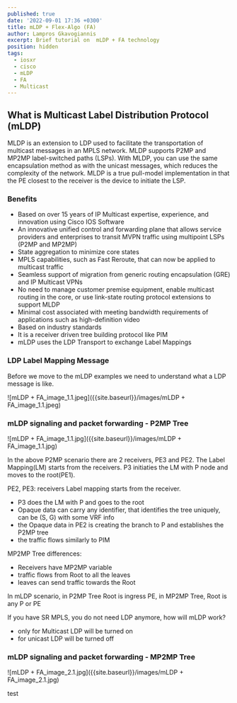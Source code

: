 ```yaml
---
published: true
date: '2022-09-01 17:36 +0300'
title: mLDP + Flex-Algo (FA)
author: Lampros Gkavogiannis
excerpt: Brief tutorial on  mLDP + FA technology
position: hidden
tags:
  - iosxr
  - cisco
  - mLDP
  - FA
  - Multicast
---
```

## What is Multicast Label Distribution Protocol (mLDP)

MLDP is an extension to LDP used to facilitate the transportation of multicast messages in an MPLS network. MLDP supports P2MP and MP2MP label-switched paths (LSPs). With MLDP, you can use the same encapsulation method as with the unicast messages, which reduces the complexity of the network. MLDP is a true pull-model implementation in that the PE closest to the receiver is the device to initiate the LSP.

### Benefits

- Based on over 15 years of IP Multicast expertise, experience, and innovation using Cisco IOS Software
- An innovative unified control and forwarding plane that allows service providers and enterprises to transit MVPN traffic using multipoint LSPs (P2MP and MP2MP)
- State aggregation to minimize core states
- MPLS capabilities, such as Fast Reroute, that can now be applied to multicast traffic
- Seamless support of migration from generic routing encapsulation (GRE) and IP Multicast VPNs
- No need to manage customer premise equipment, enable multicast routing in the core, or use link-state routing protocol extensions to support MLDP
- Minimal cost associated with meeting bandwidth requirements of applications such as high-definition video
- Based on industry standards
- It is a receiver driven tree building protocol like PIM
- mLDP uses the LDP Transport to exchange Label Mappings

### LDP Label Mapping Message

Before we move to the mLDP examples we need to understand what a LDP message is like.

![mLDP + FA_image_1.1.jpeg]({{site.baseurl}}/images/mLDP + FA_image_1.1.jpeg)



### mLDP signaling and packet forwarding - P2MP Tree

![mLDP + FA_image_1.1.jpg]({{site.baseurl}}/images/mLDP + FA_image_1.1.jpg)

In the above P2MP scenario there are 2 receivers, PE3 and PE2. The Label Mapping(LM) starts from the receivers. P3 initiaties the LM with P node and moves to the root(PE1). 

PE2, PE3: receivers
Label mapping starts from the receiver.
- P3 does the LM with P and goes to the root
- Opaque data can carry any identifier, that identifies the tree uniquely, can be (S, G) with some VRF info
- the Opaque data in PE2 is creating the branch to P and establishes the P2MP tree
- the traffic flows similarly to PIM

MP2MP Tree
differences: 
- Receivers have MP2MP variable
- traffic flows from Root to all the leaves
- leaves can send traffic towards the Root

In mLDP scenario, in P2MP Tree Root is ingress PE, in MP2MP Tree, Root is any P or PE

If you have SR MPLS, you do not need LDP anymore, how will mLDP work?
- only for Multicast LDP will be turned on
- for unicast LDP will be turned off

### mLDP signaling and packet forwarding - MP2MP Tree

![mLDP + FA_image_2.1.jpg]({{site.baseurl}}/images/mLDP + FA_image_2.1.jpg)

test

